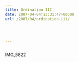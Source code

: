 ```yaml
---
title: Ordination III
date: 2007-04-04T13:31:47+00:00
url: /2007/04/ordination-iii/




---
```

<div class="flickr">
  <a href="http://www.flickr.com/photos/schreibblogade/446317542/"><img src="//farm1.static.flickr.com/199/446317542_bf3c559ab0.jpg" class="flickr-photo" alt="" /></a></p>

  <p>
    IMG_5822
  </p>
</div>
